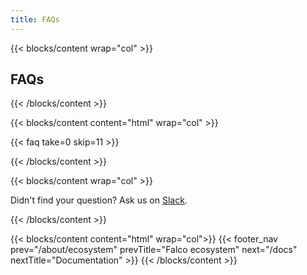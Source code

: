 ```yaml
---
title: FAQs
---
```


{{< blocks/content wrap="col" >}}
  ## FAQs
{{< /blocks/content >}}

{{< blocks/content content="html" wrap="col" >}}

{{< faq take=0 skip=11 >}}

{{< /blocks/content >}}

{{< blocks/content wrap="col" >}}

<div class="text-center">
  Didn't find your question? Ask us on <a href="https://app.slack.com/client/T09NY5SBT/CMWH3EH32">Slack</a>.
</div>

{{< /blocks/content >}}

<!-- TODO: uncomment this section when the redesign is ready -->
<!-- {{< blocks/content content="html" wrap="col">}}
{{< feedback >}}
{{< /blocks/content >}} -->

{{< blocks/content content="html" wrap="col">}}
{{< footer_nav 
  prev="/about/ecosystem"
  prevTitle="Falco ecosystem"
  next="/docs" 
  nextTitle="Documentation" >}}
{{< /blocks/content >}}
